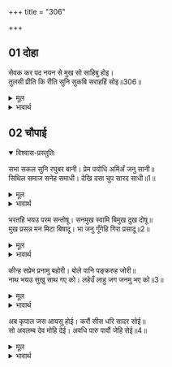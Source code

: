 +++
title = "306"

+++

## 01 दोहा

<div class="audioEmbed"  caption="AIR-वाचनम्" src="https://archive.org/download/rAmcharitmAnas-AIR/EPI-234.mp3"></div>

सेवक कर पद नयन से मुख सो साहिबु होइ।  
तुलसी प्रीति कि रीति सुनि सुकबि सराहहिं सोइ॥306॥  

<details><summary>मूल</summary>

सेवक कर पद नयन से मुख सो साहिबु होइ।  
तुलसी प्रीति कि रीति सुनि सुकबि सराहहिं सोइ॥306॥  
</details>

<details><summary>भावार्थ</summary>

सेवक हाथ, पैर और नेत्रों के समान और स्वामी मुख के समान होना चाहिए। तुलसीदासजी कहते हैं कि सेवक-स्वामी की ऐसी प्रीति की रीति सुनकर सुकवि उसकी सराहना करते हैं॥306॥  
</details>





## 02 चौपाई
<details open><summary>विश्वास-प्रस्तुतिः</summary>

सभा सकल सुनि रघुबर बानी। प्रेम पयोधि अमिअँ जनु सानी॥  
सिथिल समाज सनेह समाधी। देखि दसा चुप सारद साधी॥1॥  
</details>
<details><summary>मूल</summary>

सभा सकल सुनि रघुबर बानी। प्रेम पयोधि अमिअँ जनु सानी॥  
सिथिल समाज सनेह समाधी। देखि दसा चुप सारद साधी॥1॥  
</details>

<details><summary>भावार्थ</summary>

श्री रघुनाथजी की वाणी सुनकर, जो मानो प्रेम रूपी समुद्र के (मन्थन से निकले हुए) अमृत में सनी हुई थी, सारा समाज शिथिल हो गया, सबको प्रेम समाधि लग गई। यह दशा देखकर सरस्वती ने चुप साध ली॥1॥  
</details>

भरतहि भयउ परम सन्तोषू। सनमुख स्वामि बिमुख दुख दोषू॥  
मुख प्रसन्न मन मिटा बिषादू। भा जनु गूँगेहि गिरा प्रसादू॥2॥  

<details><summary>मूल</summary>

भरतहि भयउ परम सन्तोषू। सनमुख स्वामि बिमुख दुख दोषू॥  
मुख प्रसन्न मन मिटा बिषादू। भा जनु गूँगेहि गिरा प्रसादू॥2॥  
</details>

<details><summary>भावार्थ</summary>

भरतजी को परम सन्तोष हुआ। स्वामी के सम्मुख (अनुकूल) होते ही उनके दुःख और दोषों ने मुँह मोड लिया (वे उन्हें छोडकर भाग गए)। उनका मुख प्रसन्न हो गया और मन का विषाद मिट गया। मानो गूँगे पर सरस्वती की कृपा हो गई हो॥2॥  
</details>

कीन्ह सप्रेम प्रनामु बहोरी। बोले पानि पङ्करुह जोरी॥  
नाथ भयउ सुखु साथ गए को। लहेउँ लाहु जग जनमु भए को॥3॥  

<details><summary>मूल</summary>

कीन्ह सप्रेम प्रनामु बहोरी। बोले पानि पङ्करुह जोरी॥  
नाथ भयउ सुखु साथ गए को। लहेउँ लाहु जग जनमु भए को॥3॥  
</details>

<details><summary>भावार्थ</summary>

उन्होन्ने फिर प्रेमपूर्वक प्रणाम किया और करकमलों को जोडकर वे बोले- हे नाथ! मुझे आपके साथ जाने का सुख प्राप्त हो गया और मैन्ने जगत में जन्म लेने का लाभ भी पा लिया॥3॥  
</details>

अब कृपाल जस आयसु होई। करौं सीस धरि सादर सोई॥  
सो अवलम्ब देव मोहि देई। अवधि पारु पावौं जेहि सेई॥4॥  

<details><summary>मूल</summary>

अब कृपाल जस आयसु होई। करौं सीस धरि सादर सोई॥  
सो अवलम्ब देव मोहि देई। अवधि पारु पावौं जेहि सेई॥4॥  
</details>

<details><summary>भावार्थ</summary>

हे कृपालु! अब जैसी आज्ञा हो, उसी को मैं सिर पर धर कर आदरपूर्वक करूँ! परन्तु देव! आप मुझे वह अवलम्बन (कोई सहारा) दें, जिसकी सेवा कर मैं अवधि का पार पा जाऊँ (अवधि को बिता दूँ)॥4॥  
</details>


